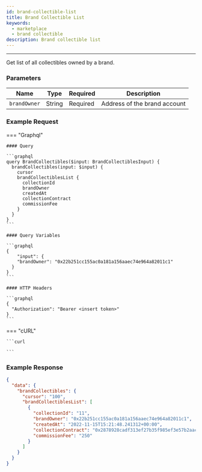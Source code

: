 ```yaml
---
id: brand-collectible-list
title: Brand Collectible List
keywords:
  - marketplace
  - brand collectible
description: Brand collectible list
---
```


---

Get list of all collectibles owned by a brand.

### Parameters

| Name         | Type   | Required | Description                  |
| ------------ | ------ | -------- | ---------------------------- |
| `brandOwner` | String | Required | Address of the brand account |

### Example Request

=== "Graphql"

    #### Query

    ```graphql
    query BrandCollectibles($input: BrandCollectiblesInput) {
      brandCollectibles(input: $input) {
        cursor
        brandCollectiblesList {
          collectionId
          brandOwner
          createdAt
          collectionContract
          commissionFee
        }
      }
    }
    ```

    #### Query Variables

    ```graphql
    {
    	"input": {
        "brandOwner": "0x22b251cc155ac0a181a156aaec74e964a82011c1"
      }
    }
    ```

    #### HTTP Headers

    ```graphql
    {
      "Authorization": "Bearer <insert token>"
    }
    ```

=== "cURL"

    ```curl

    ```

### Example Response

```json
{
  "data": {
    "brandCollectibles": {
      "cursor": "100",
      "brandCollectiblesList": [
        {
          "collectionId": "11",
          "brandOwner": "0x22b251cc155ac0a181a156aaec74e964a82011c1",
          "createdAt": "2022-11-15T15:21:48.241312+00:00",
          "collectionContract": "0x2878928cadf313ef27b35f985ef3e57b2aac7f4d",
          "commissionFee": "250"
        }
      ]
    }
  }
}
```
